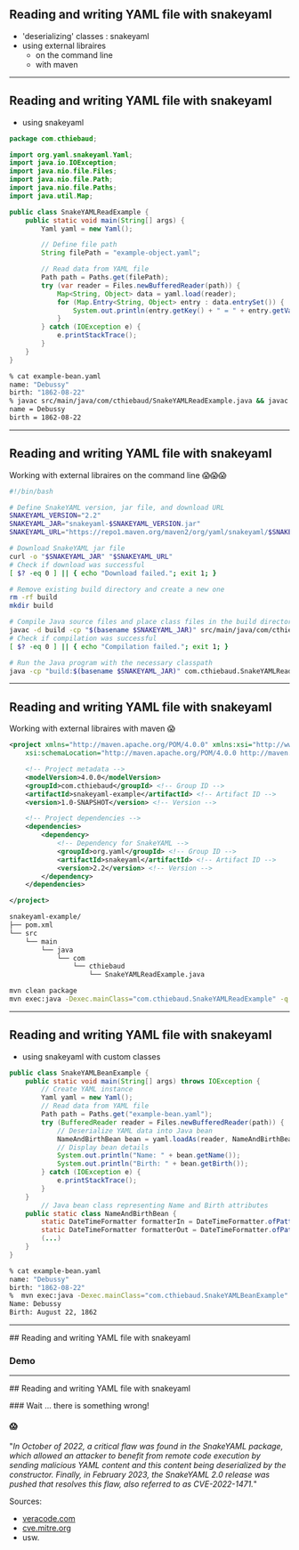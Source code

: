 
## Reading and writing YAML file with snakeyaml

- 'deserializing' classes : snakeyaml
- using external libraires
    - on the command line
    - with maven

---

## Reading and writing YAML file with snakeyaml

- using snakeyaml

```java
package com.cthiebaud;

import org.yaml.snakeyaml.Yaml;
import java.io.IOException;
import java.nio.file.Files;
import java.nio.file.Path;
import java.nio.file.Paths;
import java.util.Map;

public class SnakeYAMLReadExample {
    public static void main(String[] args) {
        Yaml yaml = new Yaml();

        // Define file path
        String filePath = "example-object.yaml";

        // Read data from YAML file
        Path path = Paths.get(filePath);
        try (var reader = Files.newBufferedReader(path)) {
            Map<String, Object> data = yaml.load(reader);
            for (Map.Entry<String, Object> entry : data.entrySet()) {
                System.out.println(entry.getKey() + " = " + entry.getValue());
            }
        } catch (IOException e) {
            e.printStackTrace();
        }
    }
}
```

```bash
% cat example-bean.yaml
name: "Debussy"
birth: "1862-08-22"
% javac src/main/java/com/cthiebaud/SnakeYAMLReadExample.java && javac SnakeYAMLReadExample
name = Debussy
birth = 1862-08-22
```

---

## Reading and writing YAML file with snakeyaml

Working with external libraires on the command line 😱😱😱

```bash
#!/bin/bash

# Define SnakeYAML version, jar file, and download URL
SNAKEYAML_VERSION="2.2"
SNAKEYAML_JAR="snakeyaml-$SNAKEYAML_VERSION.jar"
SNAKEYAML_URL="https://repo1.maven.org/maven2/org/yaml/snakeyaml/$SNAKEYAML_VERSION/$SNAKEYAML_JAR"

# Download SnakeYAML jar file
curl -o "$SNAKEYAML_JAR" "$SNAKEYAML_URL"
# Check if download was successful
[ $? -eq 0 ] || { echo "Download failed."; exit 1; }

# Remove existing build directory and create a new one
rm -rf build
mkdir build

# Compile Java source files and place class files in the build directory
javac -d build -cp "$(basename $SNAKEYAML_JAR)" src/main/java/com/cthiebaud/SnakeYAMLReadExample.java
# Check if compilation was successful
[ $? -eq 0 ] || { echo "Compilation failed."; exit 1; }

# Run the Java program with the necessary classpath
java -cp "build:$(basename $SNAKEYAML_JAR)" com.cthiebaud.SnakeYAMLReadExample
```

---

## Reading and writing YAML file with snakeyaml

Working with external libraires with maven 😱

```xml
<project xmlns="http://maven.apache.org/POM/4.0.0" xmlns:xsi="http://www.w3.org/2001/XMLSchema-instance"
    xsi:schemaLocation="http://maven.apache.org/POM/4.0.0 http://maven.apache.org/xsd/maven-4.0.0.xsd">

    <!-- Project metadata -->
    <modelVersion>4.0.0</modelVersion>
    <groupId>com.cthiebaud</groupId> <!-- Group ID -->
    <artifactId>snakeyaml-example</artifactId> <!-- Artifact ID -->
    <version>1.0-SNAPSHOT</version> <!-- Version -->

    <!-- Project dependencies -->
    <dependencies>
        <dependency>
            <!-- Dependency for SnakeYAML -->
            <groupId>org.yaml</groupId> <!-- Group ID -->
            <artifactId>snakeyaml</artifactId> <!-- Artifact ID -->
            <version>2.2</version> <!-- Version -->
        </dependency>
    </dependencies>

</project>
```

```bash
snakeyaml-example/
├── pom.xml
└── src
    └── main
        └── java
            └── com
                └── cthiebaud
                    └── SnakeYAMLReadExample.java
```
```bash
mvn clean package
mvn exec:java -Dexec.mainClass="com.cthiebaud.SnakeYAMLReadExample" -q
```

---

## Reading and writing YAML file with snakeyaml

- using snakeyaml with custom classes

```java
public class SnakeYAMLBeanExample {
    public static void main(String[] args) throws IOException {
        // Create YAML instance
        Yaml yaml = new Yaml();
        // Read data from YAML file
        Path path = Paths.get("example-bean.yaml");
        try (BufferedReader reader = Files.newBufferedReader(path)) {
            // Deserialize YAML data into Java bean
            NameAndBirthBean bean = yaml.loadAs(reader, NameAndBirthBean.class);
            // Display bean details
            System.out.println("Name: " + bean.getName());
            System.out.println("Birth: " + bean.getBirth());
        } catch (IOException e) {
            e.printStackTrace();
        }
    }
        // Java bean class representing Name and Birth attributes
    public static class NameAndBirthBean {
        static DateTimeFormatter formatterIn = DateTimeFormatter.ofPattern("yyyy-MM-dd");
        static DateTimeFormatter formatterOut = DateTimeFormatter.ofPattern("MMMM d, yyyy");
        (...)    
    }
}
```
```bash
% cat example-bean.yaml  
name: "Debussy"
birth: "1862-08-22"
%  mvn exec:java -Dexec.mainClass="com.cthiebaud.SnakeYAMLBeanExample" -q
Name: Debussy
Birth: August 22, 1862
```

---

## Reading and writing YAML file with snakeyaml

### Demo

---

## Reading and writing YAML file with snakeyaml

### Wait ... there is something wrong!

#### 😱

"*In October of 2022, a critical flaw was found in the SnakeYAML package, which allowed an attacker to benefit from remote code execution by sending malicious YAML content and this content being deserialized by the constructor. Finally, in February 2023, the SnakeYAML 2.0 release was pushed that resolves this flaw, also referred to as CVE-2022-1471.*"

Sources: 
- [veracode.com](https://www.veracode.com/blog/research/resolving-cve-2022-1471-snakeyaml-20-release-0)
- [cve.mitre.org](https://cve.mitre.org/cgi-bin/cvename.cgi?name=CVE-2022-1471)
- usw.

